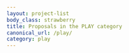 ```yaml
---
layout: project-list
body_class: strawberry
title: Proposals in the PLAY category
canonical_url: /play/
category: play
---
```

